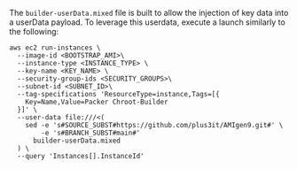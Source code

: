 The `builder-userData.mixed` file is built to allow the injection of key data
into a userData payload. To leverage this userdata, execute a launch similarly
to the following:

~~~
aws ec2 run-instances \
  --image-id <BOOTSTRAP_AMI>\
  --instance-type <INSTANCE_TYPE> \
  --key-name <KEY_NAME> \
  --security-group-ids <SECURITY_GROUPS>\
  --subnet-id <SUBNET_ID>\
  --tag-specifications 'ResourceType=instance,Tags=[{
    Key=Name,Value=Packer Chroot-Builder
  }]' \
  --user-data file:///<(
    sed -e 's#SOURCE_SUBST#https://github.com/plus3it/AMIgen9.git#' \
        -e 's#BRANCH_SUBST#main#'
      builder-userData.mixed
  ) \
  --query 'Instances[].InstanceId'
~~~
